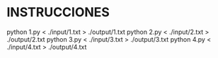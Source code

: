 # INSTRUCCIONES

python 1.py < ./input/1.txt > ./output/1.txt
python 2.py < ./input/2.txt > ./output/2.txt
python 3.py < ./input/3.txt > ./output/3.txt
python 4.py < ./input/4.txt > ./output/4.txt
